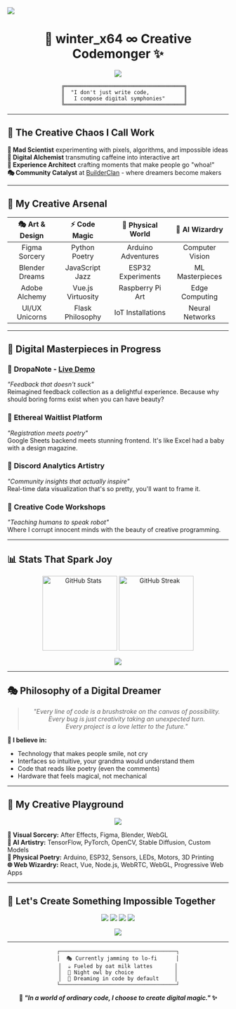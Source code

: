 <img src = "https://user-images.githubusercontent.com/74038190/225813708-98b745f2-7d22-48cf-9150-083f1b00d6c9.gif">

<h1 align="center">🌌 winter_x64 ∞ Creative Codemonger ✨</h1>

<p align="center">
  <img src="https://readme-typing-svg.herokuapp.com?font=Orbitron&pause=800&color=9D4EDD&center=true&vCenter=true&width=800&height=60&lines=🎭+Sculpting+Reality+Through+Code;🚀+Turning+Wild+Ideas+Into+Digital+Magic;✨+Where+Art+Meets+Algorithm;🌈+Building+Tomorrow's+Experiences+Today" />
</p>

<div align="center">
  
```ascii
    ╔══════════════════════════════════════╗
    ║  "I don't just write code,           ║
    ║   I compose digital symphonies"      ║
    ╚══════════════════════════════════════╝
```

</div>

---

## 🎪 The Creative Chaos I Call Work

**🌟 Mad Scientist** experimenting with pixels, algorithms, and impossible ideas  
**🎨 Digital Alchemist** transmuting caffeine into interactive art  
**🔮 Experience Architect** crafting moments that make people go "whoa!"  
**🎭 Community Catalyst** at [BuilderClan](https://github.com/BuilderCastle) - where dreamers become makers

---

## 🎨 My Creative Arsenal

<div align="center">

| **🎭 Art & Design** | **⚡ Code Magic** | **🔌 Physical World** | **🧠 AI Wizardry** |
|:---:|:---:|:---:|:---:|
| Figma Sorcery | Python Poetry | Arduino Adventures | Computer Vision |
| Blender Dreams | JavaScript Jazz | ESP32 Experiments | ML Masterpieces |
| Adobe Alchemy | Vue.js Virtuosity | Raspberry Pi Art | Edge Computing |
| UI/UX Unicorns | Flask Philosophy | IoT Installations | Neural Networks |

</div>

---

## 🚀 Digital Masterpieces in Progress

### 🎪 **DropaNote** - [Live Demo](https://dropanote.onrender.com/)
*"Feedback that doesn't suck"*  
Reimagined feedback collection as a delightful experience. Because why should boring forms exist when you can have beauty?

### 🌟 **Ethereal Waitlist Platform**
*"Registration meets poetry"*  
Google Sheets backend meets stunning frontend. It's like Excel had a baby with a design magazine.

### 🤖 **Discord Analytics Artistry**
*"Community insights that actually inspire"*  
Real-time data visualization that's so pretty, you'll want to frame it.

### 🎨 **Creative Code Workshops**
*"Teaching humans to speak robot"*  
Where I corrupt innocent minds with the beauty of creative programming.

---

## 📊 Stats That Spark Joy

<p align="center">
  <img src="https://github-readme-stats.vercel.app/api?username=winterx64&show_icons=true&theme=tokyonight&bg_color=0d0a20&title_color=9d4edd&icon_color=c77dff&text_color=e0aaff&border_color=9d4edd" alt="GitHub Stats" height="170"/>
  <img src="https://github-readme-streak-stats.herokuapp.com/?user=winterx64&theme=tokyonight&background=0d0a20&border=9d4edd&ring=c77dff&fire=e0aaff&currStreakLabel=ffffff&stroke=9d4edd" alt="GitHub Streak" height="170"/>
</p>

<p align="center">
  <img src="https://github-readme-activity-graph.vercel.app/graph?username=winterx64&theme=tokyo-night&bg_color=0d0a20&color=9d4edd&line=c77dff&point=e0aaff&area=true&hide_border=true" />
</p>

---

## 🎭 Philosophy of a Digital Dreamer

<div align="center">

> *"Every line of code is a brushstroke on the canvas of possibility.  
> Every bug is just creativity taking an unexpected turn.  
> Every project is a love letter to the future."*

</div>

**🎨 I believe in:**
- Technology that makes people smile, not cry
- Interfaces so intuitive, your grandma would understand them
- Code that reads like poetry (even the comments)
- Hardware that feels magical, not mechanical

---

## 🌈 My Creative Playground

<p align="center">
  <img src="https://skillicons.dev/icons?i=python,js,html,css,vue,figma,blender,nodejs,flask,django,arduino,raspberrypi,linux,git,vscode&theme=dark" />
</p>

**🎨 Visual Sorcery:** After Effects, Figma, Blender, WebGL  
**🤖 AI Artistry:** TensorFlow, PyTorch, OpenCV, Stable Diffusion, Custom Models  
**🔌 Physical Poetry:** Arduino, ESP32, Sensors, LEDs, Motors, 3D Printing  
**🌐 Web Wizardry:** React, Vue, Node.js, WebRTC, WebGL, Progressive Web Apps

---

## 🎪 Let's Create Something Impossible Together

<p align="center">
  <a href="mailto:winterx64.work@gmail.com"><img src="https://img.shields.io/badge/📧_Email_Me-9D4EDD?style=for-the-badge&logoColor=white&labelColor=0d0a20"></a>
  <a href="https://www.linkedin.com/in/winterx64/"><img src="https://img.shields.io/badge/💼_LinkedIn-C77DFF?style=for-the-badge&logoColor=white&labelColor=0d0a20"></a>
  <a href="https://x.com/winter_x64"><img src="https://img.shields.io/badge/🐦_Twitter-9D4EDD?style=for-the-badge&logoColor=white&labelColor=0d0a20"></a>
  <a href="https://winterx64.github.io"><img src="https://img.shields.io/badge/🎨_Portfolio-C77DFF?style=for-the-badge&logoColor=white&labelColor=0d0a20"></a>
</p>

<p align="center">
  <img src="https://readme-typing-svg.herokuapp.com?font=Orbitron&pause=1000&color=C77DFF&center=true&width=700&lines=🎯+Open+for+creative+collaborations!;🚀+Let's+turn+your+wildest+ideas+into+reality!;✨+Coffee+chats+about+impossible+projects+welcome!;🌟+Building+the+future%2C+one+pixel+at+a+time!" />
</p>

---

<div align="center">

```ascii
┌─────────────────────────────────────┐
│  🎭 Currently jamming to lo-fi      │
│  ☕ Fueled by oat milk lattes       │
│  🌙 Night owl by choice             │
│  🚀 Dreaming in code by default     │
└─────────────────────────────────────┘
```

**💫 *"In a world of ordinary code, I choose to create digital magic."* ✨**

</div>
